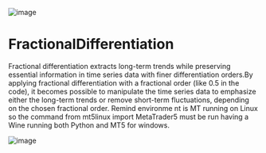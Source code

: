 ![image](https://github.com/DrDiazHurtado/FractionalDifferentiation/assets/100340828/1b747c6e-cc94-4e82-9371-4076cd5ec1d8)

# FractionalDifferentiation
Fractional differentiation extracts long-term trends while preserving essential information in time series data with finer differentiation orders.By applying fractional differentiation with a fractional order (like 0.5 in the code), it becomes possible to manipulate the time series data to emphasize either the long-term trends or remove short-term fluctuations, depending on the chosen fractional order. Remind environme nt is MT running on Linux so the command from mt5linux import MetaTrader5 must be run having a Wine running both Python and MT5 for windows.


![image](https://github.com/DrDiazHurtado/FractionalDifferentiation/assets/100340828/16fc9cca-7789-41dc-8c73-578052a997e8)
